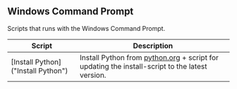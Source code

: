 ## Windows Command Prompt

Scripts that runs with the Windows Command Prompt.

| Script | Description |
|-|-|
| [Install Python]("Install Python") | Install Python from [python.org](https://python.org) + script for updating the install-script to the latest version. |

